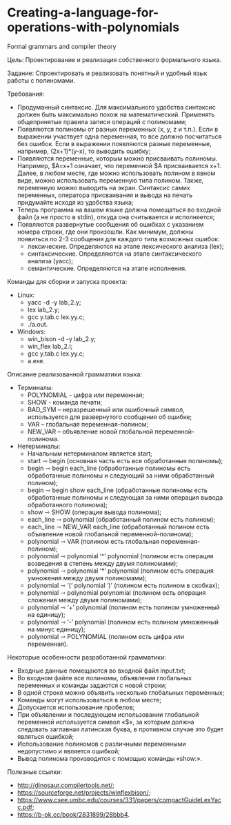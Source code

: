 # Creating-a-language-for-operations-with-polynomials
Formal grammars and compiler theory

Цель: Проектирование и реализация собственного формального языка.

Задание: Спроектировать и реализовать понятный и удобный язык работы с полиномами.

Требования:
  - Продуманный синтаксис. Для максимального удобства синтаксис должен быть максимально похож на математический. Применять общепринятые правила записи операций с полиномами;
  - Появляются полиномы от разных переменных (x, y, z и т.п.). Если в выражении участвует одна переменная, то все должно посчитаться без ошибок. Если в выражении появляются разные переменные, например, (2x+1)*(y-x), то выводить ошибку;
  - Появляются переменные, которым можно присваивать полиномы. Например, $A=x+1 означает, что переменной $A присваивается x+1. Далее, в любом месте, где можно использовать полином в явном виде, можно использовать переменную типа полином. Также, переменную можно выводить на экран. Синтаксис самих переменных, оператора присваивания и вывода на печать придумайте исходя из удобства языка;
  - Теперь программа на вашем языке должна помещаться во входной файл (а не просто в stdin), откуда она считывается и исполняется;
  - Появляются развернутые сообщения об ошибках с указанием номера строки, где они произошли. Как минимум, должны появиться по 2-3 сообщения для каждого типа возможных ошибок:
    - лексические. Определяются на этапе лексического анализа (lex);
    - синтаксические. Определяются на этапе синтаксического анализа (yacc);
    - семантические. Определяются на этапе исполнения.

Команды для сборки и запуска проекта:
  - Linux:
    - yacc -d -y lab_2.y;
    - lex lab_2.y;
    - gcc y.tab.c lex.yy.c;
    - ./a.out.
  - Windows:
    - win_bison -d -y lab_2.y;
    - win_flex lab_2.l;
    - gcc y.tab.c lex.yy.c;
    - a.exe.

Описание реализованной грамматики языка:
  - Терминалы:
    - POLYNOMIAL - цифра или переменная;
    - SHOW - команда печати;
    - BAD_SYM – неразрешенный или ошибочный символ, используется для развернутого сообщения об ошибке;
    - VAR – глобальная переменная-полином;
    - NEW_VAR – объявление новой глобальной переменной-полинома.
  - Нетерминалы:
    - Начальным нетерминалом является start;
    - start ⇾ begin (основная часть есть все обработанные полиномы);
    - begin ⇾ begin each_line (обработанные полиномы есть обработанные полиномы и следующий за ними обработанный полином);
    - begin ⇾ begin show each_line (обработанные полиномы есть обработанные полиномы и следующая за ними операция вывода обработанного полинома);
    - show ⇾ SHOW (операция вывода полинома);
    - each_line ⇾ polynomial (обработанный полином есть полином);
    - each_line ⇾ NEW_VAR each_line (обработанный полином есть объявление новой глобальной переменной-полинома);
    - polynomial ⇾ VAR (полином есть глобальная переменная-полином);
    - polynomial ⇾ polynomial ‘^’ polynomial (полином есть операция возведения в степень между двумя полиномами);
    - polynomial ⇾ polynomial ‘*’ polynomial (полином есть операция умножения между двумя полиномами);
    - polynomial ⇾ ‘(‘ polynomial ‘)’ (полином есть полином в скобках);
    - polynomial ⇾ polynomial polynomial (полином есть операция сложения между двумя полиномами);
    - polynomial ⇾ ‘+’ polynomial (полином есть полином умноженный на единицу);
    - polynomial ⇾ ‘-’ polynomial (полином есть полином умноженный на минус единицу);
    - polynomial ⇾ POLYNOMIAL (полином есть цифра или переменная).

Некоторые особенности разработанной грамматики:
  - Входные данные помещаются во входной файл input.txt;
  - Во входном файле все полиномы, объявления глобальных переменных и команды задаются с новой строки;
  - В одной строке можно объявить несколько глобальных переменных;
  - Команды могут использоваться в любом месте;
  - Допускается использование пробелов;
  - При объявлении и последующем использовании глобальной переменной используется символ «$», за которым должна следовать заглавная латинская буква, в противном случае это будет являться ошибкой;
  - Использование полиномов с различными переменными недопустимо и является ошибкой;
  - Вывод полинома производится с помощью команды «show:».

Полезные ссылки:
  - http://dinosaur.compilertools.net/;
  - https://sourceforge.net/projects/winflexbison/;
  - https://www.csee.umbc.edu/courses/331/papers/compactGuideLexYacc.pdf;
  - https://b-ok.cc/book/2831899/28bbb4.
